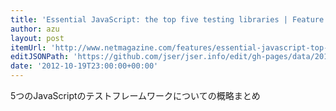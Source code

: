 ```yaml
---
title: 'Essential JavaScript: the top five testing libraries | Feature | .net magazine'
author: azu
layout: post
itemUrl: 'http://www.netmagazine.com/features/essential-javascript-top-five-testing-libraries'
editJSONPath: 'https://github.com/jser/jser.info/edit/gh-pages/data/2012/10/index.json'
date: '2012-10-19T23:00:00+00:00'
---
```

5つのJavaScriptのテストフレームワークについての概略まとめ

